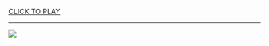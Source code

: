 
<a href="https://premium76.site?title=lacrosse_games_unblocked&ref=13M">CLICK TO PLAY</a></h3>
<hr>

<a href="https://premium76.site?title=lacrosse_games_unblocked&ref=13M"><img src="https://clearcache.store/games.png"></a>


